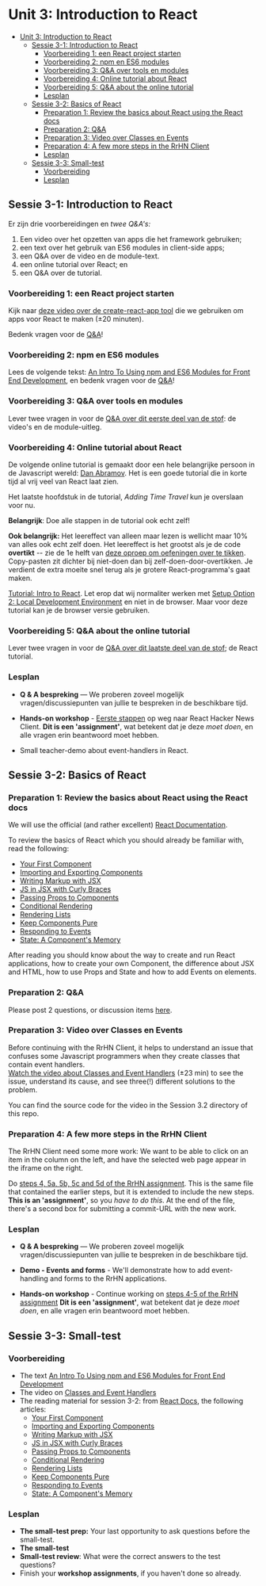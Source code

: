 # Unit 3: Introduction to React

- [Unit 3: Introduction to React](#unit-3-introduction-to-react)
  - [Sessie 3-1: Introduction to React](#sessie-3-1-introduction-to-react)
    - [Voorbereiding 1: een React project starten](#voorbereiding-1-een-react-project-starten)
    - [Voorbereiding 2: npm en ES6 modules](#voorbereiding-2-npm-en-es6-modules)
    - [Voorbereiding 3: Q\&A over tools en modules](#voorbereiding-3-qa-over-tools-en-modules)
    - [Voorbereiding 4: Online tutorial about React](#voorbereiding-4-online-tutorial-about-react)
    - [Voorbereiding 5: Q\&A about the online tutorial](#voorbereiding-5-qa-about-the-online-tutorial)
    - [Lesplan](#lesplan)
  - [Sessie 3-2: Basics of React](#sessie-3-2-basics-of-react)
    - [Preparation 1: Review the basics about React using the React docs](#preparation-1-review-the-basics-about-react-using-the-react-docs)
    - [Preparation 2: Q\&A](#preparation-2-qa)
    - [Preparation 3: Video over Classes en Events](#preparation-3-video-over-classes-en-events)
    - [Preparation 4: A few more steps in the RrHN Client](#preparation-4-a-few-more-steps-in-the-rrhn-client)
    - [Lesplan](#lesplan-1)
  - [Sessie 3-3: Small-test](#sessie-3-3-small-test)
    - [Voorbereiding](#voorbereiding)
    - [Lesplan](#lesplan-2)

## Sessie 3-1: Introduction to React

Er zijn drie voorbereidingen en _twee Q&A's:_

1. Een video over het opzetten van apps die het framework gebruiken;
1. een text over het gebruik van ES6 modules in client-side apps;
1. een Q&A over de video en de module-text.
1. een online tutorial over React; en
1. een Q&A over de tutorial.

### Voorbereiding 1: een React project starten

Kijk naar [deze video over de create-react-app tool](https://youtu.be/_qeOhgW7MLg) die we gebruiken om apps voor React te maken (±20 minuten).

Bedenk vragen voor de [Q&A](https://dwa-courses.firebaseapp.com/qna_cwd_3.1.1.html)!

### Voorbereiding 2: npm en ES6 modules

Lees de volgende tekst: [An Intro To Using npm and ES6 Modules for Front End Development](https://wesbos.com/javascript-modules/), en bedenk vragen voor de [Q&A](https://dwa-courses.firebaseapp.com/qna_cwd_3.1.1.html)!

### Voorbereiding 3: Q&A over tools en modules

Lever twee vragen in voor de [Q&A over dit eerste deel van de stof](https://dwa-courses.firebaseapp.com/qna_cwd_3.1.1.html): de video's en de module-uitleg.

### Voorbereiding 4: Online tutorial about React

De volgende online tutorial is gemaakt door een hele belangrijke persoon in de Javascript wereld: [Dan Abramov](https://twitter.com/dan_abramov?ref_src=twsrc%5Egoogle%7Ctwcamp%5Eserp%7Ctwgr%5Eauthor). Het is een goede tutorial die in korte tijd al vrij veel van React laat zien.

Het laatste hoofdstuk in de tutorial, _Adding Time Travel_ kun je overslaan voor nu.

**Belangrijk**: Doe alle stappen in de tutorial ook echt zelf!

**Ook belangrijk:** Het leereffect van alleen maar lezen is wellicht maar 10% van alles ook echt zelf doen. Het leereffect is het grootst als je de code **overtikt** -- zie de 1e helft van [deze oproep om oefeningen over te tikken](https://learnpythonthehardway.org/book/intro.html). Copy-pasten zit dichter bij niet-doen dan bij zelf-doen-door-overtikken. Je verdient de extra moeite snel terug als je grotere React-programma's gaat maken.

[Tutorial: Intro to React](https://reactjs.org/tutorial/tutorial.html). Let erop dat wij normaliter werken met [Setup Option 2: Local Development Environment](https://reactjs.org/tutorial/tutorial.html#setup-option-2-local-development-environment) en niet in de browser. Maar voor deze tutorial kan je de browser versie gebruiken.

### Voorbereiding 5: Q&A about the online tutorial

Lever twee vragen in voor de [Q&A over dit laatste deel van de stof](https://dwa-courses.firebaseapp.com/qna_cwd_3.1.2.html); de React tutorial.

### Lesplan

- **Q & A bespreking** — We proberen zoveel mogelijk vragen/discussiepunten van jullie te bespreken in de beschikbare tijd.

- **Hands-on workshop** - [Eerste stappen](https://dwa-courses.firebaseapp.com/assignment_cwd_3.1.html) op weg naar React Hacker News Client.
  **Dit is een 'assignment'**, wat betekent dat je deze _moet doen_, en alle vragen erin beantwoord moet hebben.

- Small teacher-demo about event-handlers in React.

## Sessie 3-2: Basics of React

### Preparation 1: Review the basics about React using the React docs

We will use the official (and rather excellent) [React Documentation](https://reactjs.org/docs/).

To review the basics of React which you should already be familiar with, read the following:

- [Your First Component](https://react.dev/learn/your-first-component)
- [Importing and Exporting Components](https://react.dev/learn/importing-and-exporting-components)
- [Writing Markup with JSX](https://react.dev/learn/writing-markup-with-jsx)
- [JS in JSX with Curly Braces](https://react.dev/learn/javascript-in-jsx-with-curly-braces)
- [Passing Props to Components](https://react.dev/learn/passing-props-to-a-component)
- [Conditional Rendering](https://react.dev/learn/conditional-rendering)
- [Rendering Lists](https://react.dev/learn/rendering-lists)
- [Keep Components Pure](https://react.dev/learn/keeping-components-pure)
- [Responding to Events](https://react.dev/learn/responding-to-events)
- [State: A Component's Memory](https://react.dev/learn/state-a-components-memory)

After reading you should know about the way to create and run React applications,
how to create your own Component, the difference about JSX and HTML, how to use
Props and State and how to add Events on elements.

### Preparation 2: Q&A

Please post 2 questions, or discussion items [here](https://dwa-courses.firebaseapp.com/qna_cwd_3.2.html).

### Preparation 3: Video over Classes en Events

Before continuing with the RrHN Client, it helps to understand an issue that confuses some Javascript programmers when they create classes that contain event handlers.  
[Watch the video about Classes and Event Handlers](https://youtu.be/Z1UeeJiK64A) (±23 min) to see the issue, understand its cause, and see three(!) different solutions to the problem.

You can find the source code for the video in the Session 3.2 directory of this repo.

### Preparation 4: A few more steps in the RrHN Client

The RrHN Client need some more work: We want to be able to click on an item in the column on the left, and have the selected web page appear in the iframe on the right.

Do [steps 4, 5a, 5b, 5c and 5d of the RrHN assignment](https://dwa-courses.firebaseapp.com/assignment_cwd_3.1.html#h_IksAw+Dhir). This is the same file that contained the earlier steps, but it is extended to include the new steps. **This is an 'assignment'**, so you _have to do this_. At the end of the file, there's a second box for submitting a commit-URL with the new work.

### Lesplan

- **Q & A bespreking** — We proberen zoveel mogelijk vragen/discussiepunten van jullie te bespreken in de beschikbare tijd.

- **Demo - Events and forms** - We'll demonstrate how to add event-handling and forms to the RrHN applications.

- **Hands-on workshop** - Continue working on [steps 4-5 of the RrHN assignment](https://dwa-courses.firebaseapp.com/assignment_cwd_3.1.html#h_IksAw+Dhir)
  **Dit is een 'assignment'**, wat betekent dat je deze _moet doen_, en alle vragen erin beantwoord moet hebben.

## Sessie 3-3: Small-test

### Voorbereiding

- The text [An Intro To Using npm and ES6 Modules for Front End Development](https://wesbos.com/javascript-modules/)
- The video on [Classes and Event Handlers](https://youtu.be/Z1UeeJiK64A)
- The reading material for session 3-2: from [React Docs](https://reactjs.org/docs), the following articles:
  - [Your First Component](https://react.dev/learn/your-first-component)
  - [Importing and Exporting Components](https://react.dev/learn/importing-and-exporting-components)
  - [Writing Markup with JSX](https://react.dev/learn/writing-markup-with-jsx)
  - [JS in JSX with Curly Braces](https://react.dev/learn/javascript-in-jsx-with-curly-braces)
  - [Passing Props to Components](https://react.dev/learn/passing-props-to-a-component)
  - [Conditional Rendering](https://react.dev/learn/conditional-rendering)
  - [Rendering Lists](https://react.dev/learn/rendering-lists)
  - [Keep Components Pure](https://react.dev/learn/keeping-components-pure)
  - [Responding to Events](https://react.dev/learn/responding-to-events)
  - [State: A Component's Memory](https://react.dev/learn/state-a-components-memory)

### Lesplan

- **The small-test prep:** Your last opportunity to ask questions before the small-test.
- **The small-test**
- **Small-test review**: What were the correct answers to the test questions?
- Finish your **workshop assignments**, if you haven't done so already.
